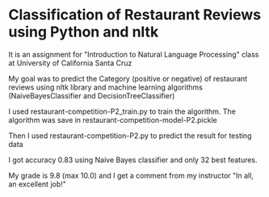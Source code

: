 # Classification of Restaurant Reviews using Python and nltk

It is an assignment for "Introduction to Natural Language Processing" class at University of California Santa Cruz

My goal was to predict the Category (positive or negative) of restaurant reviews using nltk library and machine learning algorithms (NaiveBayesClassifier and DecisionTreeClassifier)

I used restaurant-competition-P2_train.py to train the algorithm. The algorithm was save in restaurant-competition-model-P2.pickle

Then I used restaurant-competition-P2.py to predict the result for testing data

I got accuracy 0.83 using Naive Bayes classifier and only 32 best features.

My grade is 9.8	(max 10.0) and I get a comment from my instructor "In all, an excellent job!"
